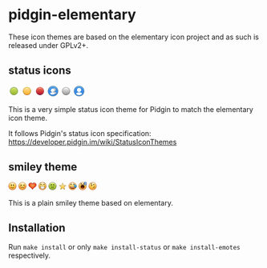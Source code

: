 # pidgin-elementary

These icon themes are based on the elementary icon project and as such is released under GPLv2+.

## status icons ##
![alt text](status-icons/purple/status-icon/22/available.png)
![alt text](status-icons/purple/status-icon/22/away.png)
![alt text](status-icons/purple/status-icon/22/busy.png)
![alt text](status-icons/purple/status-icon/22/chat.png)
![alt text](status-icons/purple/status-icon/22/offline.png)
![alt text](status-icons/purple/status-icon/22/person.png)

This is a very simple status icon theme for Pidgin to match the elementary icon theme.

It follows Pidgin's status icon specification: https://developer.pidgin.im/wiki/StatusIconThemes

## smiley theme ##
![alt text](emotes/elementary/face-happy.png)
![alt text](emotes/elementary/face-angry.png)
![alt text](emotes/elementary/face-heart.png)
![alt text](emotes/elementary/face-laugh.png)
![alt text](emotes/elementary/face-sick.png)
![alt text](emotes/elementary/face-star.png)
![alt text](emotes/elementary/face-smile-crying.png)
![alt text](emotes/elementary/face-tired.png)
![alt text](emotes/elementary/face-wink.png)

This is a plain smiley theme based on elementary.

## Installation ##

Run `make install` or only `make install-status` or `make install-emotes` respectively.